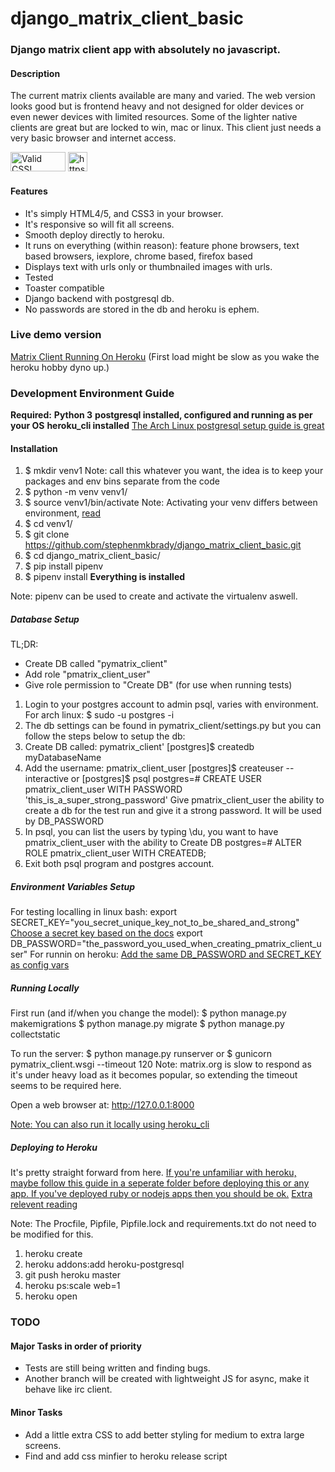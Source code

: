 # django_matrix_client_basic
### Django matrix client app with absolutely no javascript. 
#### Description
The current matrix clients available are many and varied. 
The web version looks good but is frontend heavy and not designed for older devices or even newer devices with limited resources.
Some of the lighter native clients are great but are locked to win, mac or linux. 
This client just needs a very basic browser and internet access.


<a href="http://jigsaw.w3.org/css-validator/check/referer">
    <img style="border:0;width:88px;height:31px"
        src="http://jigsaw.w3.org/css-validator/images/vcss-blue"
        alt="Valid CSS!" /></a>
<a href="https://www.djangoproject.com">
    <img style="border:0;height:31px"
        src="https://www.djangoproject.com/s/img/logos/django-logo-positive.png"
        alt="https://www.djangoproject.com" /></a>



#### Features
- It's simply HTML4/5, and CSS3 in your browser. 
- It's responsive so will fit all screens. 
- Smooth deploy directly to heroku.
- It runs on everything (within reason): feature phone browsers, text based browsers, iexplore, chrome based, firefox based
- Displays text with urls only or thumbnailed images with urls.
- Tested
- Toaster compatible
- Django backend with postgresql db.
- No passwords are stored in the db and heroku is ephem.

### Live demo version
[Matrix Client Running On Heroku](https://peaceful-sea-58238.herokuapp.com/)
(First load might be slow as you wake the heroku hobby dyno up.)

### Development Environment Guide
__Required:__
__Python 3__
__postgresql installed, configured and running as per your OS__
__heroku_cli installed__
[The Arch Linux postgresql setup guide is great](https://wiki.archlinux.org/index.php/PostgreSQL)

#### Installation
1. $ mkdir venv1
Note: call this whatever you want, the idea is to keep your packages and env bins separate from the code
2. $ python -m venv venv1/
3. $ source venv1/bin/activate
Note: Activating your venv differs between environment, [read](https://docs.python.org/3/library/venv.html) 
4. $ cd venv1/
5. $ git clone https://github.com/stephenmkbrady/django_matrix_client_basic.git
6. $ cd django_matrix_client_basic/
7. $ pip install pipenv
8. $ pipenv install
__Everything is installed__

Note: pipenv can be used to create and activate the virtualenv aswell.


##### Database Setup
TL;DR: 
- Create DB called "pymatrix_client"
- Add role "pmatrix_client_user"
- Give role permission to "Create DB" (for use when running tests)
1. Login to your postgres account to admin psql, varies with environment. For arch linux:
$ sudo -u postgres -i
2. The db settings can be found in pymatrix_client/settings.py but you can follow the steps below to setup the db:
3. Create DB called: pymatrix_client'
[postgres]$ createdb myDatabaseName
4. Add the username: pmatrix_client_user
[postgres]$ createuser --interactive
or
[postgres]$ psql
postgres=# CREATE USER pmatrix_client_user WITH PASSWORD 'this_is_a_super_strong_password'
Give pmatrix_client_user the ability to create a db for the test run and give it a strong password. It will be used by DB_PASSWORD
5. In psql, you can list the users by typing \du, you want to have pmatrix_client_user with the ability to Create DB
postgres=# ALTER ROLE pmatrix_client_user WITH CREATEDB;
6. Exit both psql program and postgres account.


##### Environment Variables Setup
For testing localling in linux bash:
export SECRET_KEY="you_secret_unique_key_not_to_be_shared_and_strong"
[Choose a secret key based on the docs](https://docs.djangoproject.com/en/2.0/ref/settings/#std:setting-SECRET_KEY)
export DB_PASSWORD="the_password_you_used_when_creating_pmatrix_client_user"
For runnin on heroku:
[Add the same DB_PASSWORD and SECRET_KEY as config vars](https://devcenter.heroku.com/articles/config-vars)


##### Running Locally
First run (and if/when you change the model):
$ python manage.py makemigrations
$ python manage.py migrate
$ python manage.py collectstatic


To run the server:
$ python manage.py runserver
or
$ gunicorn pymatrix_client.wsgi --timeout 120 
Note: matrix.org is slow to respond as it's under heavy load as it becomes popular, so extending the timeout seems to be required here.

Open a web browser at:
http://127.0.0.1:8000 

[Note: You can also run it locally using heroku_cli](https://devcenter.heroku.com/articles/getting-started-with-python#run-the-app-locally)

##### Deploying to Heroku
It's pretty straight forward from here.
[If you're unfamiliar with heroku, maybe follow this guide in a seperate folder before deploying this or any app. If you've deployed ruby or nodejs apps then you should be ok.](https://devcenter.heroku.com/articles/getting-started-with-python#introduction)
[Extra relevent reading](https://devcenter.heroku.com/articles/deploying-python#deployment-of-python-applications)

Note: The Procfile, Pipfile, Pipfile.lock and requirements.txt do not need to be modified for this.

1. heroku create
2. heroku addons:add heroku-postgresql
3. git push heroku master
4. heroku ps:scale web=1
5. heroku open

### TODO
#### Major Tasks in order of priority
- Tests are still being written and finding bugs.
- Another branch will be created with lightweight JS for async, make it behave like irc client.
#### Minor Tasks
- Add a little extra CSS to add better styling for medium to extra large screens.
- Find and add css minfier to heroku release script
